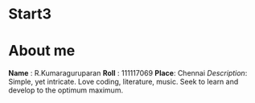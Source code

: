 # Start3
# About me
**Name** : R.Kumaraguruparan
**Roll** : 111117069
**Place**: Chennai
*Description*:
Simple, yet intricate. Love coding, literature, music.
Seek to learn and develop to the optimum maximum.
